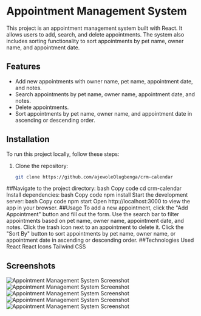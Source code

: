 # Appointment Management System

This project is an appointment management system built with React. It allows users to add, search, and delete appointments. The system also includes sorting functionality to sort appointments by pet name, owner name, and appointment date.

## Features

- Add new appointments with owner name, pet name, appointment date, and notes.
- Search appointments by pet name, owner name, appointment date, and notes.
- Delete appointments.
- Sort appointments by pet name, owner name, and appointment date in ascending or descending order.

## Installation

To run this project locally, follow these steps:

1. Clone the repository:
   ```bash
   git clone https://github.com/ajewoleOlugbenga/crm-calendar

##Navigate to the project directory:
bash
Copy code
cd crm-calendar
Install dependencies:
bash
Copy code
npm install
Start the development server:
bash
Copy code
npm start
Open http://localhost:3000 to view the app in your browser.
##Usage
To add a new appointment, click the "Add Appointment" button and fill out the form.
Use the search bar to filter appointments based on pet name, owner name, appointment date, and notes.
Click the trash icon next to an appointment to delete it.
Click the "Sort By" button to sort appointments by pet name, owner name, or appointment date in ascending or descending order.
##Technologies Used
React
React Icons
Tailwind CSS
## Screenshots

![Appointment Management System Screenshot](screenshots/Screenshot1.png)
![Appointment Management System Screenshot](screenshots/Screenshot(130).png)
![Appointment Management System Screenshot](screenshots/Screenshot(132).png)
![Appointment Management System Screenshot](screenshots/Screenshot(133).png)
![Appointment Management System Screenshot](screenshots/Screenshot(134).png)



